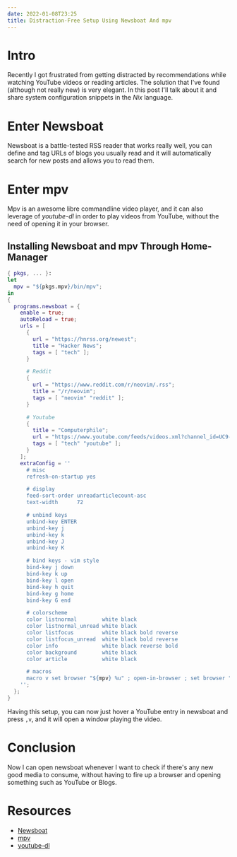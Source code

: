 ```yaml
---
date: 2022-01-08T23:25
title: Distraction-Free Setup Using Newsboat And mpv
---
```


# Intro
Recently I got frustrated from getting distracted by recommendations while
watching YouTube videos or reading articles. The solution that I've found
(although not really new) is very elegant. In this post I'll talk about it and
share system configuration snippets in the *Nix* language.

# Enter Newsboat
Newsboat is a battle-tested RSS reader that works really well, you can define
and tag URLs of blogs you usually read and it will automatically search for new
posts and allows you to read them.

# Enter mpv
Mpv is an awesome libre commandline video player, and it can also leverage of
*youtube-dl* in order to play videos from YouTube, without the need of opening
it in your browser.

## Installing Newsboat and mpv Through Home-Manager
```nix
{ pkgs, ... }:
let
  mpv = "${pkgs.mpv}/bin/mpv";
in
{
  programs.newsboat = {
    enable = true;
    autoReload = true;
    urls = [
      {
        url = "https://hnrss.org/newest";
        title = "Hacker News";
        tags = [ "tech" ];
      }

      # Reddit
      {
        url = "https://www.reddit.com/r/neovim/.rss";
        title = "/r/neovim";
        tags = [ "neovim" "reddit" ];
      }

      # Youtube
      {
        title = "Computerphile";
        url = "https://www.youtube.com/feeds/videos.xml?channel_id=UC9-y-6csu5WGm29I7JiwpnA";
        tags = [ "tech" "youtube" ];
      }
    ];
    extraConfig = ''
      # misc
      refresh-on-startup yes

      # display
      feed-sort-order unreadarticlecount-asc
      text-width      72

      # unbind keys
      unbind-key ENTER
      unbind-key j
      unbind-key k
      unbind-key J
      unbind-key K

      # bind keys - vim style
      bind-key j down
      bind-key k up
      bind-key l open
      bind-key h quit
      bind-key g home
      bind-key G end

      # colorscheme
      color listnormal        white black
      color listnormal_unread white black
      color listfocus         white black bold reverse
      color listfocus_unread  white black bold reverse
      color info              white black reverse bold
      color background        white black
      color article           white black

      # macros
      macro v set browser "${mpv} %u" ; open-in-browser ; set browser "firefox %u" -- "Open video on mpv"
    '';
  };
}
```
Having this setup, you can now just hover a YouTube entry in newsboat and press
`,v`, and it will open a window playing the video.

# Conclusion
Now I can open newsboat whenever I want to check if there's any new good media
to consume, without having to fire up a browser and opening something such as
YouTube or Blogs.

# Resources
- [Newsboat](https://newsboat.org)
- [mpv](https://github.com/mpv-player/mpv)
- [youtube-dl](https://github.com/ytdl-org/youtube-dl)

